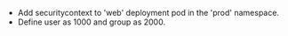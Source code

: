 - Add securitycontext to 'web' deployment pod  in the 'prod' namespace.
- Define user as 1000 and group as 2000.